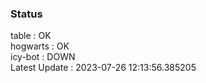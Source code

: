 ### Status


table : OK  
hogwarts : OK  
icy-bot : DOWN  
Latest Update : 2023-07-26 12:13:56.385205
